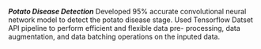 ***Potato Disease Detection***
Developed 95% accurate convolutional neural network model to detect the
potato disease stage.
Used Tensorflow Datset API pipeline to perform efficient and flexible data pre-
processing, data augmentation, and data batching operations on the inputed
data.

